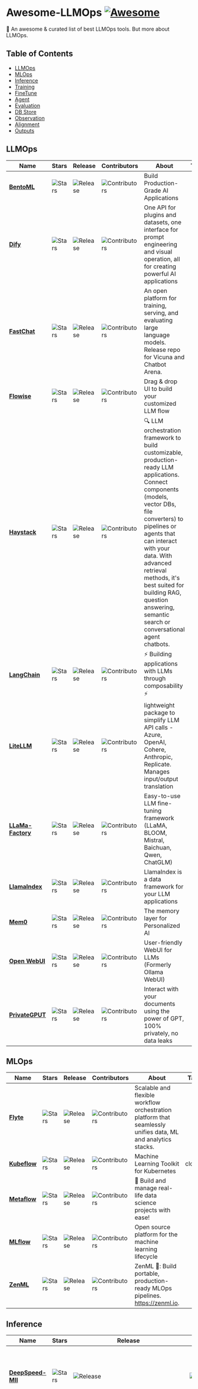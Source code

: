 # Awesome-LLMOps [![Awesome](https://awesome.re/badge.svg)](https://awesome.re)

🎉 An awesome &amp; curated list of best LLMOps tools. But more about LLMOps.

## Table of Contents

- [LLMOps](#llmops)
- [MLOps](#mlops)
- [Inference](#inference)
- [Training](#training)
- [FineTune](#finetune)
- [Agent](#agent)
- [Evaluation](#evaluation)
- [DB Store](#db-store)
- [Observation](#observation)
- [Alignment](#alignment)
- [Outputs](#outputs)

## LLMOps

| Name | Stars | Release | Contributors | About | Tag |
| ---- | ---- | ---- | ---- | ---- | --- |
| **[BentoML](https://github.com/bentoml/BentoML)** | ![Stars](https://img.shields.io/github/stars/bentoml/bentoml.svg) | ![Release](https://img.shields.io/github/release/bentoml/bentoml) | ![Contributors](https://img.shields.io/github/contributors/bentoml/bentoml) | Build Production-Grade AI Applications | |
| **[Dify](https://github.com/langgenius/dify)** | ![Stars](https://img.shields.io/github/stars/langgenius/dify.svg) | ![Release](https://img.shields.io/github/release/langgenius/dify) | ![Contributors](https://img.shields.io/github/contributors/langgenius/dify) | One API for plugins and datasets, one interface for prompt engineering and visual operation, all for creating powerful AI applications | |
| **[FastChat](https://github.com/lm-sys/FastChat)** | ![Stars](https://img.shields.io/github/stars/lm-sys/fastchat.svg) | ![Release](https://img.shields.io/github/release/lm-sys/fastchat) | ![Contributors](https://img.shields.io/github/contributors/lm-sys/fastchat) | An open platform for training, serving, and evaluating large language models. Release repo for Vicuna and Chatbot Arena. | |
| **[Flowise](https://github.com/FlowiseAI/Flowise)** | ![Stars](https://img.shields.io/github/stars/flowiseai/flowise.svg) | ![Release](https://img.shields.io/github/release/flowiseai/flowise) | ![Contributors](https://img.shields.io/github/contributors/flowiseai/flowise) | Drag & drop UI to build your customized LLM flow | |
| **[Haystack](https://github.com/deepset-ai/haystack)** | ![Stars](https://img.shields.io/github/stars/deepset-ai/haystack.svg) | ![Release](https://img.shields.io/github/release/deepset-ai/haystack) | ![Contributors](https://img.shields.io/github/contributors/deepset-ai/haystack) | 🔍 LLM orchestration framework to build customizable, production-ready LLM applications. Connect components (models, vector DBs, file converters) to pipelines or agents that can interact with your data. With advanced retrieval methods, it's best suited for building RAG, question answering, semantic search or conversational agent chatbots. | |
| **[LangChain](https://github.com/langchain-ai/langchain)** | ![Stars](https://img.shields.io/github/stars/langchain-ai/langchain.svg) | ![Release](https://img.shields.io/github/release/langchain-ai/langchain) | ![Contributors](https://img.shields.io/github/contributors/langchain-ai/langchain) | ⚡ Building applications with LLMs through composability ⚡ | |
| **[LiteLLM](https://github.com/BerriAI/litellm)** | ![Stars](https://img.shields.io/github/stars/berriai/litellm.svg) | ![Release](https://img.shields.io/github/release/berriai/litellm) | ![Contributors](https://img.shields.io/github/contributors/berriai/litellm) | lightweight package to simplify LLM API calls - Azure, OpenAI, Cohere, Anthropic, Replicate. Manages input/output translation | |
| **[LLaMa-Factory](https://github.com/hiyouga/LLaMA-Factory)** | ![Stars](https://img.shields.io/github/stars/hiyouga/llama-factory.svg) | ![Release](https://img.shields.io/github/release/hiyouga/llama-factory) | ![Contributors](https://img.shields.io/github/contributors/hiyouga/llama-factory) | Easy-to-use LLM fine-tuning framework (LLaMA, BLOOM, Mistral, Baichuan, Qwen, ChatGLM) | |
| **[LlamaIndex](https://github.com/run-llama/llama_index)** | ![Stars](https://img.shields.io/github/stars/run-llama/llama_index.svg) | ![Release](https://img.shields.io/github/release/run-llama/llama_index) | ![Contributors](https://img.shields.io/github/contributors/run-llama/llama_index) | LlamaIndex is a data framework for your LLM applications | |
| **[Mem0](https://github.com/mem0ai/mem0)** | ![Stars](https://img.shields.io/github/stars/mem0ai/mem0.svg) | ![Release](https://img.shields.io/github/release/mem0ai/mem0) | ![Contributors](https://img.shields.io/github/contributors/mem0ai/mem0) | The memory layer for Personalized AI | |
| **[Open WebUI](https://github.com/open-webui/open-webui)** | ![Stars](https://img.shields.io/github/stars/open-webui/open-webui.svg) | ![Release](https://img.shields.io/github/release/open-webui/open-webui) | ![Contributors](https://img.shields.io/github/contributors/open-webui/open-webui) | User-friendly WebUI for LLMs (Formerly Ollama WebUI) | |
| **[PrivateGPUT](https://github.com/zylon-ai/private-gpt)** | ![Stars](https://img.shields.io/github/stars/zylon-ai/private-gpt.svg) | ![Release](https://img.shields.io/github/release/zylon-ai/private-gpt) | ![Contributors](https://img.shields.io/github/contributors/zylon-ai/private-gpt) | Interact with your documents using the power of GPT, 100% privately, no data leaks | |

## MLOps

| Name | Stars | Release | Contributors | About | Tag |
| ---- | ---- | ---- | ---- | ---- | ---- |
| **[Flyte](https://github.com/flyteorg/flyte)** | ![Stars](https://img.shields.io/github/stars/flyteorg/flyte.svg) | ![Release](https://img.shields.io/github/release/flyteorg/flyte) | ![Contributors](https://img.shields.io/github/contributors/flyteorg/flyte) | Scalable and flexible workflow orchestration platform that seamlessly unifies data, ML and analytics stacks. | |
| **[Kubeflow](https://github.com/kubeflow/kubeflow)** | ![Stars](https://img.shields.io/github/stars/kubeflow/kubeflow.svg) | ![Release](https://img.shields.io/github/release/kubeflow/kubeflow) | ![Contributors](https://img.shields.io/github/contributors/kubeflow/kubeflow) | Machine Learning Toolkit for Kubernetes | cloud |
| **[Metaflow](https://github.com/Netflix/metaflow)** | ![Stars](https://img.shields.io/github/stars/netflix/metaflow.svg) | ![Release](https://img.shields.io/github/release/netflix/metaflow) | ![Contributors](https://img.shields.io/github/contributors/netflix/metaflow) | 🚀 Build and manage real-life data science projects with ease! | |
| **[MLflow](https://github.com/mlflow/mlflow)** | ![Stars](https://img.shields.io/github/stars/mlflow/mlflow.svg) | ![Release](https://img.shields.io/github/release/mlflow/mlflow) | ![Contributors](https://img.shields.io/github/contributors/mlflow/mlflow) | Open source platform for the machine learning lifecycle | |
| **[ZenML](https://github.com/zenml-io/zenml)** | ![Stars](https://img.shields.io/github/stars/zenml-io/zenml.svg) | ![Release](https://img.shields.io/github/release/zenml-io/zenml) | ![Contributors](https://img.shields.io/github/contributors/zenml-io/zenml) | ZenML 🙏: Build portable, production-ready MLOps pipelines. <https://zenml.io>. | |

## Inference

| Name | Stars | Release | Contributors | About | Tag |
| ---- | ---- | ---- | ---- | ---- | ---- |
| **[DeepSpeed-MII](https://github.com/microsoft/DeepSpeed-MII)** | ![Stars](https://img.shields.io/github/stars/microsoft/deepspeed-mii.svg) | ![Release](https://img.shields.io/github/release/microsoft/deepspeed-mii) | ![Contributors](https://img.shields.io/github/contributors/microsoft/deepspeed-mii) | MII makes low-latency and high-throughput inference possible, powered by DeepSpeed. | |
| **[Inference](https://github.com/roboflow/inference)** | ![Stars](https://img.shields.io/github/stars/roboflow/inference.svg) | ![Release](https://img.shields.io/github/release/roboflow/inference) | ![Contributors](https://img.shields.io/github/contributors/roboflow/inference) | A fast, easy-to-use, production-ready inference server for computer vision supporting deployment of many popular model architectures and fine-tuned models. | vision |
| **[ipex-llm](https://github.com/intel-analytics/ipex-llm)** | ![Stars](https://img.shields.io/github/stars/intel-analytics/ipex-llm.svg) | ![Release](https://img.shields.io/github/release/intel-analytics/ipex-llm) | ![Contributors](https://img.shields.io/github/contributors/intel-analytics/ipex-llm) | Accelerate local LLM inference and finetuning (LLaMA, Mistral, ChatGLM, Qwen, Baichuan, Mixtral, Gemma, Phi, MiniCPM, etc.) on Intel CPU and GPU (e.g., local PC with iGPU, discrete GPU such as Arc, Flex and Max); seamlessly integrate with llama.cpp, Ollama, HuggingFace, LangChain, LlamaIndex, GraphRAG, DeepSpeed, vLLM, FastChat, Axolotl, etc. | edge |
| **[llmaz](https://github.com/InftyAI/llmaz)** | ![Stars](https://img.shields.io/github/stars/inftyai/llmaz.svg) | ![Release](https://img.shields.io/github/release/inftyai/llmaz) | ![Contributors](https://img.shields.io/github/contributors/inftyai/llmaz) | ☸️ Effortlessly serve state-of-the-art LLMs on Kubernetes. | |
| **[LMDeploy](https://github.com/InternLM/lmdeploy)** | ![Stars](https://img.shields.io/github/stars/internlm/lmdeploy.svg) | ![Release](https://img.shields.io/github/release/internlm/lmdeploy) | ![Contributors](https://img.shields.io/github/contributors/internlm/lmdeploy) | LMDeploy is a toolkit for compressing, deploying, and serving LLMs. | |
| **[MaxText](https://github.com/google/maxtext)** | ![Stars](https://img.shields.io/github/stars/google/maxtext.svg) | ![Release](https://img.shields.io/github/release/google/maxtext) | ![Contributors](https://img.shields.io/github/contributors/google/maxtext) | A simple, performant and scalable Jax LLM! | Jax |
| **[llama.cpp](https://github.com/ggerganov/llama.cpp)** | ![Stars](https://img.shields.io/github/stars/ggerganov/llama.cpp.svg) | ![Release](https://img.shields.io/github/release/ggerganov/llama.cpp) | ![Contributors](https://img.shields.io/github/contributors/ggerganov/llama.cpp) | LLM inference in C/C++ | edge |
| **[MInference](https://github.com/microsoft/minference)** | ![Stars](https://img.shields.io/github/stars/microsoft/minference.svg) | ![Release](https://img.shields.io/github/release/microsoft/minference) | ![Contributors](https://img.shields.io/github/contributors/microsoft/minference) | To speed up Long-context LLMs' inference, approximate and dynamic sparse calculate the attention, which reduces inference latency by up to 10x for pre-filling on an A100 while maintaining accuracy. | |
| **[MLC LLM](https://github.com/mlc-ai/mlc-llm)** | ![Stars](https://img.shields.io/github/stars/mlc-ai/mlc-llm.svg) | ![Release](https://img.shields.io/github/release/mlc-ai/mlc-llm) | ![Contributors](https://img.shields.io/github/contributors/mlc-ai/mlc-llm) | Universal LLM Deployment Engine with ML Compilation | |
| **[Ollama](https://github.com/ollama/ollama)** | ![Stars](https://img.shields.io/github/stars/ollama/ollama.svg) | ![Release](https://img.shields.io/github/release/ollama/ollama) | ![Contributors](https://img.shields.io/github/contributors/ollama/ollama) | Get up and running with Llama 3, Mistral, Gemma 2, and other large language models. | edge |
| **[OpenLLM](https://github.com/bentoml/OpenLLM)** | ![Stars](https://img.shields.io/github/stars/bentoml/openllm.svg) | ![Release](https://img.shields.io/github/release/bentoml/openllm) | ![Contributors](https://img.shields.io/github/contributors/bentoml/openllm) | Operating LLMs in production | |
| **[OpenVINO](https://github.com/openvinotoolkit/openvino)** | ![Stars](https://img.shields.io/github/stars/openvinotoolkit/openvino.svg) | ![Release](https://img.shields.io/github/release/openvinotoolkit/openvino) | ![Contributors](https://img.shields.io/github/contributors/openvinotoolkit/openvino) | OpenVINO™ is an open-source toolkit for optimizing and deploying AI inference | |
| **[RayServe](https://github.com/ray-project/ray)** | ![Stars](https://img.shields.io/github/stars/ray-project/ray.svg) | ![Release](https://img.shields.io/github/release/ray-project/ray) | ![Contributors](https://img.shields.io/github/contributors/ray-project/ray) | Ray is a unified framework for scaling AI and Python applications. Ray consists of a core distributed runtime and a set of AI Libraries for accelerating ML workloads. | |
| **[RouteLLM](https://github.com/lm-sys/routellm)** | ![Stars](https://img.shields.io/github/stars/lm-sys/routellm.svg) | ![Release](https://img.shields.io/github/release/lm-sys/routellm) | ![Contributors](https://img.shields.io/github/contributors/lm-sys/routellm) | A framework for serving and evaluating LLM routers - save LLM costs without compromising quality. | cost |
| **[SGLang](https://github.com/sgl-project/sglang)** | ![Stars](https://img.shields.io/github/stars/sgl-project/sglang.svg) | ![Release](https://img.shields.io/github/release/sgl-project/sglang) | ![Contributors](https://img.shields.io/github/contributors/sgl-project/sglang) | SGLang is a structured generation language designed for large language models (LLMs). It makes your interaction with models faster and more controllable. | |
| **[Triton Inference Server](https://github.com/triton-inference-server/server)** | ![Stars](https://img.shields.io/github/stars/triton-inference-server/server.svg) | ![Release](https://img.shields.io/github/release/triton-inference-server/server) | ![Contributors](https://img.shields.io/github/contributors/triton-inference-server/server) | The Triton Inference Server provides an optimized cloud and edge inferencing solution. | |
| **[Text Generation Inference](https://github.com/huggingface/text-generation-inference)** | ![Stars](https://img.shields.io/github/stars/huggingface/text-generation-inference.svg) | ![Release](https://img.shields.io/github/release/huggingface/text-generation-inference) | ![Contributors](https://img.shields.io/github/contributors/huggingface/text-generation-inference) | Large Language Model Text Generation Inference | |
| **[vLLM](https://github.com/vllm-project/vllm)** | ![Stars](https://img.shields.io/github/stars/vllm-project/vllm.svg) | ![Release](https://img.shields.io/github/release/vllm-project/vllm) | ![Contributors](https://img.shields.io/github/contributors/vllm-project/vllm) | A high-throughput and memory-efficient inference and serving engine for LLMs | |

## Training

| Name | Stars | Release | Contributors | About | Tag |
| ---- | ---- | ---- | ---- | ---- | ---- |
| **[ColossalAI](https://github.com/hpcaitech/ColossalAI)** | ![Stars](https://img.shields.io/github/stars/hpcaitech/ColossalAI.svg) | ![Release](https://img.shields.io/github/release/hpcaitech/ColossalAI) | ![Contributors](https://img.shields.io/github/contributors/hpcaitech/ColossalAI) | Making large AI models cheaper, faster and more accessible | |
| **[Ludwig](https://github.com/ludwig-ai/ludwig)** | ![Stars](https://img.shields.io/github/stars/ludwig-ai/ludwig.svg) | ![Release](https://img.shields.io/github/release/ludwig-ai/ludwig) | ![Contributors](https://img.shields.io/github/contributors/ludwig-ai/ludwig) | Low-code framework for building custom LLMs, neural networks, and other AI models | |
| **[MLX](https://github.com/ml-explore/mlx)** | ![Stars](https://img.shields.io/github/stars/ml-explore/mlx.svg) | ![Release](https://img.shields.io/github/release/ml-explore/mlx) | ![Contributors](https://img.shields.io/github/contributors/ml-explore/mlx) | MLX: An array framework for Apple silicon | |

## FineTune

| Name | Stars | Release | Contributors | About | Tag |
| ---- | ---- | ---- | ---- | ---- | ---- |
| **[Axolotl](https://github.com/axolotl-ai-cloud/axolotl)** | ![Stars](https://img.shields.io/github/stars/axolotl-ai-cloud/axolotl.svg) | ![Release](https://img.shields.io/github/release/axolotl-ai-cloud/axolotl) | ![Contributors](https://img.shields.io/github/contributors/axolotl-ai-cloud/axolotl) | Go ahead and axolotl questions | |
| **[torchtune](https://github.com/pytorch/torchtune)** | ![Stars](https://img.shields.io/github/stars/pytorch/torchtune.svg) | ![Release](https://img.shields.io/github/release/pytorch/torchtune) | ![Contributors](https://img.shields.io/github/contributors/pytorch/torchtune) | A Native-PyTorch Library for LLM Fine-tuning | |
| **[unsloth](https://github.com/unslothai/unsloth)** | ![Stars](https://img.shields.io/github/stars/unslothai/unsloth.svg) | ![Release](https://img.shields.io/github/release/unslothai/unsloth) | ![Contributors](https://img.shields.io/github/contributors/unslothai/unsloth) | Finetune Llama 3, Mistral, Phi & Gemma LLMs 2-5x faster with 80% less memory | |

## Agent

| Name | Stars | Release | Contributors | About | Tag |
| ---- | ---- | ---- | ---- | ---- | ---- |
| **[AutoGPT](https://github.com/Significant-Gravitas/AutoGPT)** | ![Stars](https://img.shields.io/github/stars/Significant-Gravitas/AutoGPT.svg) | ![Release](https://img.shields.io/github/release/Significant-Gravitas/AutoGPT) | ![Contributors](https://img.shields.io/github/contributors/Significant-Gravitas/AutoGPT) | An experimental open-source attempt to make GPT-4 fully autonomous. | |
| **[MetaGPT](https://github.com/geekan/MetaGPT)** | ![Stars](https://img.shields.io/github/stars/geekan/metagpt.svg) | ![Release](https://img.shields.io/github/release/geekan/MetaGPT) | ![Contributors](https://img.shields.io/github/contributors/geekan/MetaGPT) | 🌟 The Multi-Agent Framework: Given one line Requirement, return PRD, Design, Tasks, Repo | |
| **[XAgent](https://github.com/OpenBMB/XAgent)** | ![Stars](https://img.shields.io/github/stars/openbmb/xagent.svg) | ![Release](https://img.shields.io/github/release/openbmb/xagent) | ![Contributors](https://img.shields.io/github/contributors/openbmb/xagent) | An Autonomous LLM Agent for Complex Task Solving | |

## Evaluation

| Name | Stars | Release | Contributors | About | Tag |
| ---- | ---- | ---- | ---- | ---- | ---- |
| **[AgentBench](https://github.com/THUDM/AgentBench)** | ![Stars](https://img.shields.io/github/stars/thudm/agentbench.svg) | ![Release](https://img.shields.io/github/release/thudm/agentbench) | ![Contributors](https://img.shields.io/github/contributors/thudm/agentbench) | A Comprehensive Benchmark to Evaluate LLMs as Agents | |
| **[lm-evaluation-harness](https://github.com/EleutherAI/lm-evaluation-harness)** | ![Stars](https://img.shields.io/github/stars/EleutherAI/lm-evaluation-harness.svg) | ![Release](https://img.shields.io/github/release/EleutherAI/lm-evaluation-harness) | ![Contributors](https://img.shields.io/github/contributors/EleutherAI/lm-evaluation-harness) | A framework for few-shot evaluation of language models. | |
| **[LongBench](https://github.com/THUDM/LongBench)** | ![Stars](https://img.shields.io/github/stars/thudm/longbench.svg) | ![Release](https://img.shields.io/github/release/thudm/longbench) | ![Contributors](https://img.shields.io/github/contributors/thudm/longbench) | LongBench: A Bilingual, Multitask Benchmark for Long Context Understanding | long-context |

## DB Store

| Name | Stars | Release | Contributors | About | Tag |
| ---- | ---- | ---- | ---- | ---- | ---- |
| **[chroma](https://github.com/chroma-core/chroma)** | ![Stars](https://img.shields.io/github/stars/chroma-core/chroma.svg) | ![Release](https://img.shields.io/github/release/chroma-core/chroma) | ![Contributors](https://img.shields.io/github/contributors/chroma-core/chroma) | the AI-native open-source embedding database | vector |
| **[deeplake](https://github.com/activeloopai/deeplake)** | ![Stars](https://img.shields.io/github/stars/activeloopai/deeplake.svg) | ![Release](https://img.shields.io/github/release/activeloopai/deeplake) | ![Contributors](https://img.shields.io/github/contributors/activeloopai/deeplake) | Database for AI. Store Vectors, Images, Texts, Videos, etc. Use with LLMs/LangChain. Store, query, version, & visualize any AI data. Stream data in real-time to PyTorch/TensorFlow. <https://activeloop.ai> | |
| **[Faiss](https://github.com/facebookresearch/faiss)** | ![Stars](https://img.shields.io/github/stars/facebookresearch/faiss.svg) | ![Release](https://img.shields.io/github/release/facebookresearch/faiss) | ![Contributors](https://img.shields.io/github/contributors/facebookresearch/faiss) | A library for efficient similarity search and clustering of dense vectors. | vector |
| **[milvus](https://github.com/milvus-io/milvus)** | ![Stars](https://img.shields.io/github/stars/milvus-io/milvus.svg) | ![Release](https://img.shields.io/github/release/milvus-io/milvus) | ![Contributors](https://img.shields.io/github/contributors/milvus-io/milvus) | A cloud-native vector database, storage for next generation AI applications | cloud,vector |
| **[weaviate](https://github.com/weaviate/weaviate)** | ![Stars](https://img.shields.io/github/stars/weaviate/weaviate.svg) | ![Release](https://img.shields.io/github/release/weaviate/weaviate) | ![Contributors](https://img.shields.io/github/contributors/weaviate/weaviate) | Weaviate is an open-source vector database that stores both objects and vectors, allowing for the combination of vector search with structured filtering with the fault tolerance and scalability of a cloud-native database​. | cloud,vector |

## Observation

| Name | Stars | Release | Contributors | About | Tag |
| ---- | ---- | ---- | ---- | ---- | ---- |
| **[OpenLLMetry](https://github.com/traceloop/openllmetry)** | ![Stars](https://img.shields.io/github/stars/traceloop/openllmetry.svg) | ![Release](https://img.shields.io/github/release/traceloop/openllmetry) | ![Contributors](https://img.shields.io/github/contributors/traceloop/openllmetry) | Open-source observability for your LLM application, based on OpenTelemetry | |
| **[phoenix](https://github.com/arize-ai/phoenix)** | ![Stars](https://img.shields.io/github/stars/arize-ai/phoenix.svg) | ![Release](https://img.shields.io/github/release/arize-ai/phoenix) | ![Contributors](https://img.shields.io/github/contributors/arize-ai/phoenix) | ML Observability in a Notebook - Uncover Insights, Surface Problems, Monitor, and Fine Tune your Generative LLM, CV and Tabular Models | |
| **[wandb](https://github.com/wandb/wandb)** | ![Stars](https://img.shields.io/github/stars/wandb/wandb.svg) | ![Release](https://img.shields.io/github/release/wandb/wandb) | ![Contributors](https://img.shields.io/github/contributors/wandb/wandb) | 🔥 A tool for visualizing and tracking your machine learning experiments. This repo contains the CLI and Python API. | |

## Alignment

| Name | Stars | Release | Contributors | About | Tag |
| ---- | ---- | ---- | ---- | ---- | ---- |
| **[OpenRLHF](https://github.com/OpenLLMAI/OpenRLHF)** | ![Stars](https://img.shields.io/github/stars/openllmai/openrlhf.svg) | ![Release](https://img.shields.io/github/release/openllmai/openrlhf) | ![Contributors](https://img.shields.io/github/contributors/openllmai/openrlhf) | An Easy-to-use, Scalable and High-performance RLHF Framework (70B+ PPO Full Tuning & Iterative DPO & LoRA & Mixtral) | |
| **[Self-RLHF](https://github.com/PKU-Alignment/safe-rlhf)** | ![Stars](https://img.shields.io/github/stars/PKU-Alignment/safe-rlhf.svg) | ![Release](https://img.shields.io/github/release/PKU-Alignment/safe-rlhf) | ![Contributors](https://img.shields.io/github/contributors/PKU-Alignment/safe-rlhf) | Safe RLHF: Constrained Value Alignment via Safe Reinforcement Learning from Human Feedback | |

## Outputs

| Name | Stars | Release | Contributors | About | Tag |
| ---- | ---- | ---- | ---- | ---- | ---- |
| **[Instructor](https://github.com/jxnl/instructor)** | ![Stars](https://img.shields.io/github/stars/jxnl/instructor.svg) | ![Release](https://img.shields.io/github/release/jxnl/instructor) | ![Contributors](https://img.shields.io/github/contributors/jxnl/instructor) | structured outputs for llms | |
| **[Outlines](https://github.com/outlines-dev/outlines)** | ![Stars](https://img.shields.io/github/stars/outlines-dev/outlines.svg) | ![Release](https://img.shields.io/github/release/outlines-dev/outlines) | ![Contributors](https://img.shields.io/github/contributors/outlines-dev/outlines) | Structured Text Generation | |
